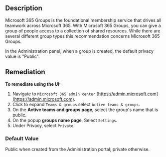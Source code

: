 ## Description

Microsoft 365 Groups is the foundational membership service that drives all teamwork across Microsoft 365. With Microsoft 365 Groups, you can give a group of people access to a collection of shared resources. While there are several different group types this recommendation concerns Microsoft 365 Groups.

In the Administration panel, when a group is created, the default privacy value is "Public".

## Remediation

**To remediate using the UI:**

1. Navigate to `Microsoft 365 admin center` [https://admin.microsoft.com](https://admin.microsoft.com).
2. Click to expand `Teams & groups` select `Active teams & groups`.
3. On the **Active teams and groups page**, select the group's name that is public.
4. On the popup **groups name page**, Select `Settings`.
5. Under Privacy, select `Private`.

### Default Value

Public when created from the Administration portal; private otherwise.
